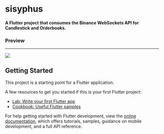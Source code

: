 # sisyphus

#### A Flutter project that consumes the Binance WebSockets API for Candlestick and Orderbooks.

### Preview
---  

![](https://github.com/Conezi/sisyphus/blob/master/demo/demo.gif?raw=true)


## Getting Started

This project is a starting point for a Flutter application.

A few resources to get you started if this is your first Flutter project:

- [Lab: Write your first Flutter app](https://docs.flutter.dev/get-started/codelab)
- [Cookbook: Useful Flutter samples](https://docs.flutter.dev/cookbook)

For help getting started with Flutter development, view the
[online documentation](https://docs.flutter.dev/), which offers tutorials,
samples, guidance on mobile development, and a full API reference.
